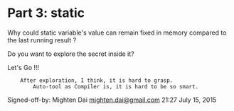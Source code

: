 # Part 3: static

Why could static variable's value can remain fixed in memory 
compared to the last running result   ?


Do you want to explore the secret inside it?

Let's Go !!!

		After exploration, I think, it is hard to grasp.
			Auto-tool as Compiler is, it is hard to be so smart. 

Signed-off-by: Mighten Dai <mighten.dai@gmail.com>
        21:27 
		July 15, 2015